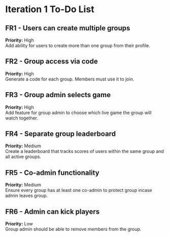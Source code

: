 # Iteration 1 To-Do List

## FR1 - Users can create multiple groups
**Priority:** High  
Add ability for users to create more than one group from their profile.


## FR2 - Group access via code
**Priority:** High  
Generate a code for each group. Members must use it to join.


## FR3 - Group admin selects game
**Priority:** High  
Add feature for group admin to choose which live game the group will watch together.


## FR4 - Separate group leaderboard
**Priority:** Medium  
Create a leaderboard that tracks scores of users within the same group and all active groups.

## FR5 - Co-admin functionality
**Priority:** Medium  
Ensure every group has at least one co-admin to protect group incase admin leaves group.

## FR6 - Admin can kick players
**Priority:** Low  
Group admin should be able to remove members from the group.

